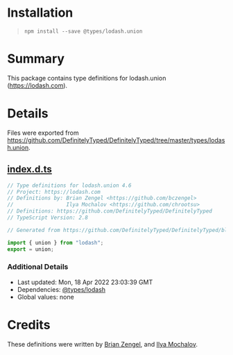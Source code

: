 # Installation
> `npm install --save @types/lodash.union`

# Summary
This package contains type definitions for lodash.union (https://lodash.com).

# Details
Files were exported from https://github.com/DefinitelyTyped/DefinitelyTyped/tree/master/types/lodash.union.
## [index.d.ts](https://github.com/DefinitelyTyped/DefinitelyTyped/tree/master/types/lodash.union/index.d.ts)
````ts
// Type definitions for lodash.union 4.6
// Project: https://lodash.com
// Definitions by: Brian Zengel <https://github.com/bczengel>
//                 Ilya Mochalov <https://github.com/chrootsu>
// Definitions: https://github.com/DefinitelyTyped/DefinitelyTyped
// TypeScript Version: 2.8

// Generated from https://github.com/DefinitelyTyped/DefinitelyTyped/blob/master/types/lodash/scripts/generate-modules.ts

import { union } from "lodash";
export = union;

````

### Additional Details
 * Last updated: Mon, 18 Apr 2022 23:03:39 GMT
 * Dependencies: [@types/lodash](https://npmjs.com/package/@types/lodash)
 * Global values: none

# Credits
These definitions were written by [Brian Zengel](https://github.com/bczengel), and [Ilya Mochalov](https://github.com/chrootsu).
